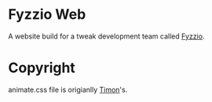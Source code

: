 # Fyzzio Web
A website build for a tweak development team called <a href="http://krevony.land/fyzzio" target="_blank">Fyzzio</a>.


# Copyright
animate.css file is origianlly <a href="http://www.tmnlsthrn.com/" target="_blank">Timon</a>'s.
